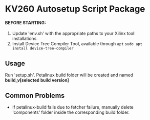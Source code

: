 # KV260 Autosetup Script Package

#### BEFORE STARTING:
1. Update 'env.sh' with the appropriate paths to your Xilinx tool installations.
2. Install Device Tree Compiler Tool, available through ```apt```
   ```sudo apt install device-tree-compiler```


## Usage
Run 'setup.sh'. Petalinux build folder will be created and named **build_v[selected build version]**



## Common Problems
- If petalinux-build fails due to fetcher failure, manually delete 'components' folder inside the corresponding build folder.
